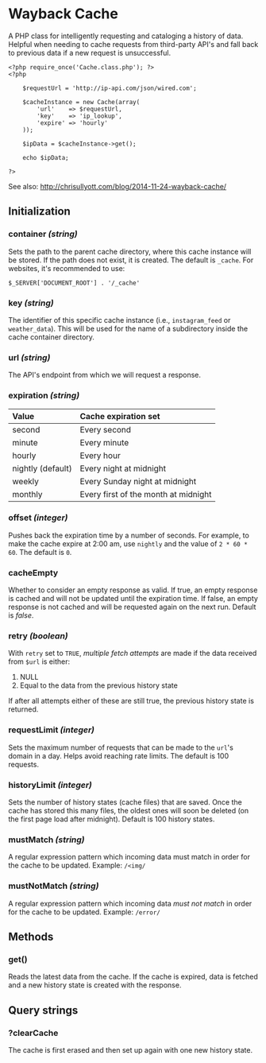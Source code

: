Wayback Cache
===============

A PHP class for intelligently requesting and cataloging a history of data. Helpful when needing to cache requests from third-party API's and fall back to previous data if a new request is unsuccessful.

```
<?php require_once('Cache.class.php'); ?>
<?php

    $requestUrl = 'http://ip-api.com/json/wired.com';

    $cacheInstance = new Cache(array(
        'url'    => $requestUrl,
        'key'    => 'ip_lookup',
        'expire' => 'hourly'
    ));

    $ipData = $cacheInstance->get();

    echo $ipData;

?>
```

See also: http://chrisullyott.com/blog/2014-11-24-wayback-cache/

## Initialization

### container _(string)_

Sets the path to the parent cache directory, where this cache instance will be stored. If the path does not exist, it is created. The default is `_cache`. For websites, it's recommended to use:

```
$_SERVER['DOCUMENT_ROOT'] . '/_cache'
```

### key _(string)_

The identifier of this specific cache instance (i.e., `instagram_feed` or `weather_data`). This will be used for the name of a subdirectory inside the cache container directory.

### url _(string)_

The API's endpoint from which we will request a response.

### expiration _(string)_

Value                   | Cache expiration set
:----------             | :-----------
second                  | Every second
minute                  | Every minute
hourly                  | Every hour
nightly (default)       | Every night at midnight
weekly                  | Every Sunday night at midnight
monthly                 | Every first of the month at midnight

### offset _(integer)_

Pushes back the expiration time by a number of seconds. For example, to make the cache expire at 2:00 am, use `nightly` and the value of `2 * 60 * 60`. The default is `0`.

### cacheEmpty

Whether to consider an empty response as valid. If true, an empty response is cached and will not be updated until the expiration time. If false, an empty response is not cached and will be requested again on the next run. Default is _false_.

### retry _(boolean)_

With `retry` set to `TRUE`, _multiple fetch attempts_ are made if the data received from `$url` is either:

1. NULL
2. Equal to the data from the previous history state

If after all attempts either of these are still true, the previous history state is returned.

### requestLimit _(integer)_

Sets the maximum number of requests that can be made to the `url`'s domain in a day. Helps avoid reaching rate limits. The default is 100 requests.

### historyLimit _(integer)_

Sets the number of history states (cache files) that are saved. Once the cache has stored this many files, the oldest ones will soon be deleted (on the first page load after midnight). Default is 100 history states.

### mustMatch _(string)_

A regular expression pattern which incoming data must match in order for the cache to be updated. Example: `/<img/`

### mustNotMatch _(string)_

A regular expression pattern which incoming data _must not match_ in order for the cache to be updated. Example: `/error/`

## Methods

### get()

Reads the latest data from the cache. If the cache is expired, data is fetched and a new history state is created with the response.

## Query strings

### ?clearCache

The cache is first erased and then set up again with one new history state.
